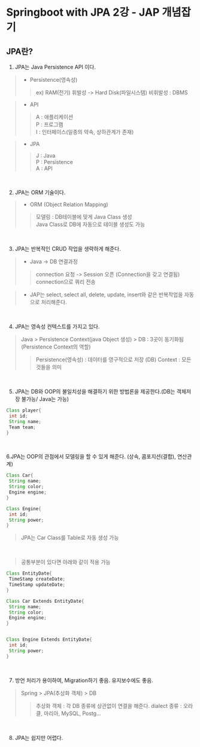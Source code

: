 # Springboot with JPA 2강 - JAP 개념잡기

## JPA란?
1. JPA는 Java Persistence API 이다.
> - Persistence(영속성)
>> ex) RAM(전기) 휘발성 -> Hard Disk(파일시스템) 비휘발성 : DBMS

>- API
>> A : 애플리케이션 <br>
>> P : 프로그램<br>
>> I : 인터페이스(일종의 약속, 상하관계가 존재) <br>

>- JPA
>> J : Java  <br>
>> P : Persistence<br>
>> A : API

<br>

2. JPA는 ORM 기술이다.
> - ORM (Object Relation Mapping) <br>
>> 모델링 : DB테이블에 맞게 Java Class 생성 <br>
>> Java Class로 DB에 자동으로 테이블 생성도 가능

<br>

3. JPA는 반복적인 CRUD 작업을 생략하게 해준다.
> - Java -> DB 연결과정 <br>
>> connection 요청 -> Session 오픈 (Connection을 갖고 연결됨) <br>
>> connection으로 쿼리 전송 <br>

> - JAP는 select, select all, delete, update, insert와 같은 반복작업을 자동으로 처리해준다.

<br>

4. JPA는 영속성 컨텍스트를 가지고 있다.
> Java > Persistence Context(java Object 생성) > DB : 3곳이 동기화됨 (Persistence Context의 역할)
>> Persistence(영속성) : 데이터를 영구적으로 저장 (DB)
>> Context : 모든것들을 의미

<br>

5. JPA는 DB와 OOP의 불일치성을 해결하기 위한 방법론을 제공한다.(DB는 객체저장 불가능/ Java는 가능) 
```java
Class player{
 int id;
 String name;
 Team team;
}
```

<br>

6.JPA는 OOP의 관점에서 모델링을 할 수 있게 해준다. (상속, 콤포지션(결합), 연산관계)
```java
Class Car{
 String name;
 String color;
 Engine engine;
}

Class Engine{
 int id;
 String power;
}
```
> JPA는 Car Class를 Table로 자동 생성 가능

 <br>
 
> 공통부분이 있다면 아래와 같이 적용 가능
```java
Class EntityDate{
 TimeStamp createDate;
 TimeStamp updateDate;
}

Class Car Extends EntityDate{
 String name;
 String color;
 Engine engine;
}


Class Engine Extends EntityDate{
 int id;
 String power;
}
```

<br>

7. 방언 처리가 용이하여, Migration하기 좋음. 유지보수에도 좋음.
> Spring > JPA(추상화 객체) > DB
>> 추상화 객체 : 각 DB 종류에 상관없이 연결을 해준다.
>> dialect 종류 : 오라클, 마리아, MySQL, Postg...

<br>

8. JPA는 쉽지만 어렵다.

